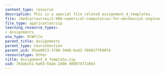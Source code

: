 ```yaml
---
content_type: resource
description: This is a special file related assignment_4_templates.
file: /media/courses/2-086-numerical-computation-for-mechanical-engineers-fall-2014/76dabcb16a0364ab2d86480974713843_Assignment_4_Template.zip
file_type: application/zip
learning_resource_types:
- Assignments
ocw_type: OCWFile
parent_title: Assignments
parent_type: CourseSection
parent_uid: 93ae0013-3708-3468-bad3-76082ff69074
resourcetype: Other
title: Assignment_4_Template.zip
uid: 76dabcb1-6a03-64ab-2d86-480974713843
---
```

